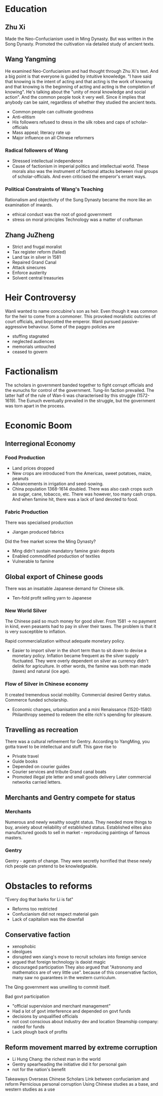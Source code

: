 # Education

## Zhu Xi
Made the Neo-Confucianism used in Ming Dynasty. But was written in the Song Dynasty. Promoted the cultivation via detailed study of ancient texts.
## Wang Yangming
He examined Neo-Confucianism and had thought through Zhu Xi's text. And a big point is that everyone is guided by intuitive knowledge. "I have said that knowing is the intent of acting and that acting is the work of knowing and that knowing is the beginning of acting and acting is the completion of knowing". He's talking about the "unity of moral knowledge and social action". And the common people took it very well. Since it implies that anybody can be saint, regardless of whether they studied the ancient texts.

- Common people can cultivate goodness
- Anti-elitism
- His followers refused to dress in the silk robes and caps of scholar-officials
- Mass appeal; literacy rate up
- Major influence on all Chinese reformers

### Radical followers of Wang
- Stressed intellectual independence
- Cause of factionism in imperial politics and intellectual world.
These morals also was the instrument of factional attacks between rival groups of scholar-officials. And even criticised the emperor's errant ways.

### Political Constraints of Wang's Teaching
Rationalism and objectivity of the Sung Dynasty became the more like an examination of inwards.
- ethical conduct was the root of good government
- stress on moral principles
Technology was a matter of craftsman

## Zhang JuZheng
- Strict and frugal moralist
- Tax register reform (failed)
- Land tax in silver in 1581
- Repaired Grand Canal
- Attack sinecures
- Enforce austerity
- Solvent central treasuries

# Heir Controversy
Wanli wanted to name concubine's son as heir. Even though it was common for the heir to come from a commoner. This provoked moralistic outcries of court officials, and boycotted the emperor. Wanli pursued passive-aggressive behaviour. Some of the paggro policies are
- stuffing stagnated
- neglected audiences
- memorials untouched
- ceased to govern

# Factionalism
The scholars in government banded together to fight corrupt officials and the eunuchs for control of the government. Tung-lin faction prevailed. The latter half of the rule of Wan-li was characterised by this struggle (1572-1619). The Eunuch eventually prevailed in the struggle, but the government was torn apart in the process.


# Economic Boom
## Interregional Economy
### Food Production
- Land prices dropped
- New crops are introduced from the Americas, sweet potatoes, maize, peanuts
- Advancements in irrigation and seed-sowing.
- China population 1368-1614 doubled.
There was also cash crops such as sugar, cane, tobacco, etc. There was however, too many cash crops. And when famine hit, there was a lack of land devoted to food.
### Fabric Production
There was specialised production
- Jiangan produced fabrics

Did the free market screw the Ming Dynasty?
- Ming didn't sustain mandatory famine grain depots
- Enabled commodified production of textiles
- Vulnerable to famine

## Global export of Chinese goods
There was an insatiable Japanese demand for Chinese silk.
- Ten-fold profit selling yarn to Japanese

### New World Silver
The Chinese paid so much money for good silver.
From 1581 -> no payment in kind, even peasants had to pay in silver their taxes. The problem is that it is very susceptible to inflation.

Rapid commercialization without adequate monetary policy.
- Easier to import silver in the short term than to sit down to devise a monetary policy.
Inflation became frequent as the silver supply fluctuated. They were overly dependent on silver as currency didn't delink for agriculture. In other words, the famine was both man made (taxes) and natural (ice age).

### Flow of Silver in Chinese economy
It created tremendous social mobility. Commercial desired Gentry status. Commerce funded scholarship. 
- Economic changes, urbanisation and a mini Renaissance (1520-1580)
Philanthropy seemed to redeem the elite rich's spending for pleasure.

## Travelling as recreation
There was a cultural refinement for Gentry. According to YangMing, you gotta travel to be intellectual and stuff. This gave rise to 
- Private travel
- Guide books
- Depended on courier guides
- Courier services and tribute Grand canal boats
- Promoted illegal pte letter and small goods delivery
Later commercial networks carried letters.

## Merchants and Gentry compete for status
### Merchants
Numerous and newly wealthy sought status. They needed more things to buy, anxiety about reliability of established status. Established elites also manufactured goods to sell in market - reproducing paintings of famous masters. 
### Gentry
Gentry - agents of change. They were secretly horrified that these newly rich people can pretend to be knowledgeable. 

# Obstacles to reforms
"Every dog that barks for Li is fat"

- Reforms too restricted
- Confucianism did not respect material gain
- Lack of capitalism was the downfall

## Conservative faction
- xenophobic
- ideolgues
- disrupted wen xiang's move to recruit scholars into foreign service
- argued that foreign technology is daoist magic
- discouraged participation
They also argued that "Astronomy and mathematics are of very little use". because of this conservative faction, many saw no guarantees in the western curriculum.

The Qing government was unwilling to commit itself.

Bad govt participation
- "official supervision and merchant management"
- Had a lot of govt interference and depended on govt funds
- decisions by unqualified officials
- not cost conscious about industry dev and location
Steamship company: raided for funds
- Lack plough back of profits

## Reform movement marred by extreme corruption
- Li Hung Chang: the richest man in the world
- Gentry spearheading the initiative did it for personal gain
- not for the nation's benefit

Takeaways
Overseas Chinese Scholars
Link between confucianism and reform
Pernicious personal corruption
Using Chinese studies as a base, and western studies as a use